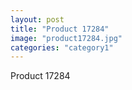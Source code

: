 ```yaml
---
layout: post
title: "Product 17284"
image: "product17284.jpg"
categories: "category1"
---
```

Product 17284
